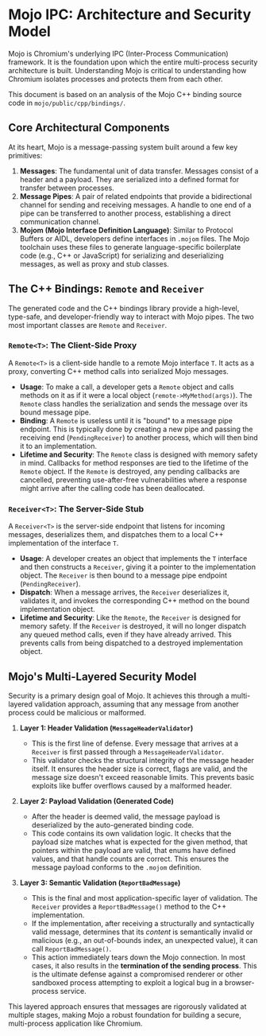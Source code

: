 # Mojo IPC: Architecture and Security Model

Mojo is Chromium's underlying IPC (Inter-Process Communication) framework. It is the foundation upon which the entire multi-process security architecture is built. Understanding Mojo is critical to understanding how Chromium isolates processes and protects them from each other.

This document is based on an analysis of the Mojo C++ binding source code in `mojo/public/cpp/bindings/`.

## Core Architectural Components

At its heart, Mojo is a message-passing system built around a few key primitives:

1.  **Messages**: The fundamental unit of data transfer. Messages consist of a header and a payload. They are serialized into a defined format for transfer between processes.
2.  **Message Pipes**: A pair of related endpoints that provide a bidirectional channel for sending and receiving messages. A handle to one end of a pipe can be transferred to another process, establishing a direct communication channel.
3.  **Mojom (Mojo Interface Definition Language)**: Similar to Protocol Buffers or AIDL, developers define interfaces in `.mojom` files. The Mojo toolchain uses these files to generate language-specific boilerplate code (e.g., C++ or JavaScript) for serializing and deserializing messages, as well as proxy and stub classes.

## The C++ Bindings: `Remote` and `Receiver`

The generated code and the C++ bindings library provide a high-level, type-safe, and developer-friendly way to interact with Mojo pipes. The two most important classes are `Remote` and `Receiver`.

### `Remote<T>`: The Client-Side Proxy

A `Remote<T>` is a client-side handle to a remote Mojo interface `T`. It acts as a proxy, converting C++ method calls into serialized Mojo messages.

*   **Usage**: To make a call, a developer gets a `Remote` object and calls methods on it as if it were a local object (`remote->MyMethod(args)`). The `Remote` class handles the serialization and sends the message over its bound message pipe.
*   **Binding**: A `Remote` is useless until it is "bound" to a message pipe endpoint. This is typically done by creating a new pipe and passing the receiving end (`PendingReceiver`) to another process, which will then bind it to an implementation.
*   **Lifetime and Security**: The `Remote` class is designed with memory safety in mind. Callbacks for method responses are tied to the lifetime of the `Remote` object. If the `Remote` is destroyed, any pending callbacks are cancelled, preventing use-after-free vulnerabilities where a response might arrive after the calling code has been deallocated.

### `Receiver<T>`: The Server-Side Stub

A `Receiver<T>` is the server-side endpoint that listens for incoming messages, deserializes them, and dispatches them to a local C++ implementation of the interface `T`.

*   **Usage**: A developer creates an object that implements the `T` interface and then constructs a `Receiver`, giving it a pointer to the implementation object. The `Receiver` is then bound to a message pipe endpoint (`PendingReceiver`).
*   **Dispatch**: When a message arrives, the `Receiver` deserializes it, validates it, and invokes the corresponding C++ method on the bound implementation object.
*   **Lifetime and Security**: Like the `Remote`, the `Receiver` is designed for memory safety. If the `Receiver` is destroyed, it will no longer dispatch any queued method calls, even if they have already arrived. This prevents calls from being dispatched to a destroyed implementation object.

## Mojo's Multi-Layered Security Model

Security is a primary design goal of Mojo. It achieves this through a multi-layered validation approach, assuming that any message from another process could be malicious or malformed.

1.  **Layer 1: Header Validation (`MessageHeaderValidator`)**
    *   This is the first line of defense. Every message that arrives at a `Receiver` is first passed through a `MessageHeaderValidator`.
    *   This validator checks the structural integrity of the message header itself. It ensures the header size is correct, flags are valid, and the message size doesn't exceed reasonable limits. This prevents basic exploits like buffer overflows caused by a malformed header.

2.  **Layer 2: Payload Validation (Generated Code)**
    *   After the header is deemed valid, the message payload is deserialized by the auto-generated binding code.
    *   This code contains its own validation logic. It checks that the payload size matches what is expected for the given method, that pointers within the payload are valid, that enums have defined values, and that handle counts are correct. This ensures the message payload conforms to the `.mojom` definition.

3.  **Layer 3: Semantic Validation (`ReportBadMessage`)**
    *   This is the final and most application-specific layer of validation. The `Receiver` provides a `ReportBadMessage()` method to the C++ implementation.
    *   If the implementation, after receiving a structurally and syntactically valid message, determines that its *content* is semantically invalid or malicious (e.g., an out-of-bounds index, an unexpected value), it can call `ReportBadMessage()`.
    *   This action immediately tears down the Mojo connection. In most cases, it also results in the **termination of the sending process**. This is the ultimate defense against a compromised renderer or other sandboxed process attempting to exploit a logical bug in a browser-process service.

This layered approach ensures that messages are rigorously validated at multiple stages, making Mojo a robust foundation for building a secure, multi-process application like Chromium.